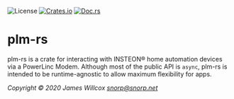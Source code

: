 ![License](http://img.shields.io/badge/license-MIT-lightgrey.svg)
[![Crates.io](https://img.shields.io/crates/v/plm-rs.svg)](https://crates.io/crates/plm-rs)
[![Doc.rs](https://docs.rs/plm-rs/badge.svg)](https://docs.rs/crate/plm-rs/)

# plm-rs

plm-rs is a crate for interacting with INSTEON&reg; home automation devices via a PowerLinc Modem. Although most of the public API is `async`, plm-rs is intended to be runtime-agnostic to allow maximum flexibility for apps.

*Copyright &copy; 2020 James Willcox <snorp@snorp.net>*

